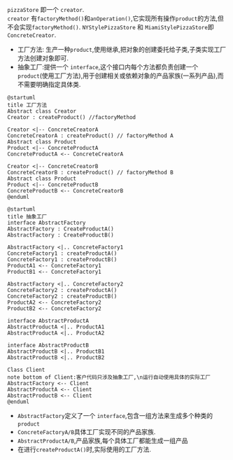 `pizzaStore` 即一个 `creator`.    
`creator` 有`factoryMethod()`和`anOperation()`,它实现所有操作`product`的方法,但不会实现`factoryMethod()`.
`NYStylePizzaStore` 和 `MiamiStylePizzaStore`即`ConcreteCreator`.

- 工厂方法: 生产一种`product`,使用继承,把对象的创建委托给子类,子类实现工厂方法创建对象即可.
- 抽象工厂:提供一个 `interface`,这个接口内每个方法都负责创建一个`product`(使用工厂方法),用于创建相关或依赖对象的产品家族(一系列产品),而不需要明确指定具体类.


```plantuml
@startuml
title 工厂方法
Abstract class Creator
Creator : createProduct() //factoryMethod

Creator <|-- ConcreteCreatorA
ConcreteCreatorA : createProduct() // factoryMethod A
Abstract class Product
Product <|-- ConcreteProductA 
ConcreteProductA <-- ConcreteCreatorA

Creator <|-- ConcreteCreatorB
ConcreteCreatorB : createProduct() // factoryMethod B
Abstract class Product
Product <|-- ConcreteProductB
ConcreteProductB <-- ConcreteCreatorB
@enduml
```
```plantuml
@startuml
title 抽象工厂
interface AbstractFactory
AbstractFactory : CreateProductA() 
AbstractFactory : CreateProductB() 

AbstractFactory <|.. ConcreteFactory1
ConcreteFactory1 : createProductA() 
ConcreteFactory1 : createProductB() 
ProductA1 <-- ConcreteFactory1
ProductB1 <-- ConcreteFactory1

AbstractFactory <|.. ConcreteFactory2
ConcreteFactory2 : createProductA() 
ConcreteFactory2 : createProductB() 
ProductA2 <-- ConcreteFactory2
ProductB2 <-- ConcreteFactory2

interface AbstractProductA
AbstractProductA <|.. ProductA1
AbstractProductA <|.. ProductA2

interface AbstractProductB
AbstractProductB <|.. ProductB1
AbstractProductB <|.. ProductB2

Class Client
note bottom of Client:客户代码只涉及抽象工厂,\n运行自动使用具体的实际工厂
AbstractFactory <-- Client
AbstractProductA <-- Client
AbstractProductB <-- Client
@enduml
```

- `AbstractFactory`定义了一个 `interface`,包含一组方法来生成多个种类的 `product`
- `ConcreteFactoryA/B`具体工厂实现不同的产品家族.
- `AbstractProductA/B`,产品家族,每个具体工厂都能生成一组产品
- 在进行`createProductA()`时,实际使用的工厂方法.